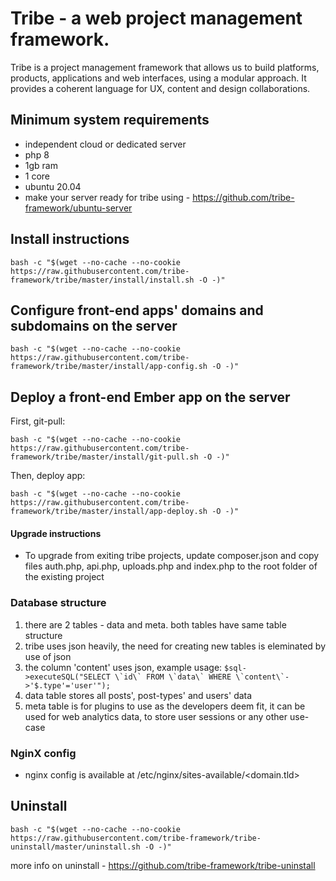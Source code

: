 # Tribe - a web project management framework.

Tribe is a project management framework that allows us to build platforms, products, applications and web interfaces, using a modular approach. It provides a coherent language for UX, content and design collaborations.

## Minimum system requirements
- independent cloud or dedicated server
- php 8
- 1gb ram
- 1 core
- ubuntu 20.04
- make your server ready for tribe using - https://github.com/tribe-framework/ubuntu-server

## Install instructions
```
bash -c "$(wget --no-cache --no-cookie https://raw.githubusercontent.com/tribe-framework/tribe/master/install/install.sh -O -)"
```

## Configure front-end apps' domains and subdomains on the server
```
bash -c "$(wget --no-cache --no-cookie https://raw.githubusercontent.com/tribe-framework/tribe/master/install/app-config.sh -O -)"
```

## Deploy a front-end Ember app on the server
First, git-pull:
```
bash -c "$(wget --no-cache --no-cookie https://raw.githubusercontent.com/tribe-framework/tribe/master/install/git-pull.sh -O -)"
```
Then, deploy app:
```
bash -c "$(wget --no-cache --no-cookie https://raw.githubusercontent.com/tribe-framework/tribe/master/install/app-deploy.sh -O -)"
```

#### Upgrade instructions
- To upgrade from exiting tribe projects, update composer.json and copy files auth.php, api.php, uploads.php and index.php to the root folder of the existing project

### Database structure
1. there are 2 tables - data and meta. both tables have same table structure
2. tribe uses json heavily, the need for creating new tables is eleminated by use of json
3. the column 'content' uses json, example usage:
```$sql->executeSQL("SELECT \`id\` FROM \`data\` WHERE \`content\`->'$.type'='user'");```
4. data table stores all posts', post-types' and users' data
5. meta table is for plugins to use as the developers deem fit, it can be used for web analytics data, to store user sessions or any other use-case

### NginX config
- nginx config is available at /etc/nginx/sites-available/&lt;domain.tld&gt;

## Uninstall
```
bash -c "$(wget --no-cache --no-cookie https://raw.githubusercontent.com/tribe-framework/tribe-uninstall/master/uninstall.sh -O -)"
```
more info on uninstall - https://github.com/tribe-framework/tribe-uninstall